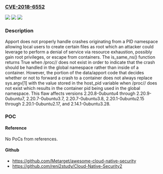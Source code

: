 ### [CVE-2018-6552](https://cve.mitre.org/cgi-bin/cvename.cgi?name=CVE-2018-6552)
![](https://img.shields.io/static/v1?label=Product&message=Apport&color=blue)
![](https://img.shields.io/static/v1?label=Version&message=n%2Fa&color=blue)
![](https://img.shields.io/static/v1?label=Vulnerability&message=Denial%20of%20service%20via%20resource%20exhaustion%2C%20privilege%20escalation%2C%20and%20escape%20from%20containers&color=brighgreen)

### Description

Apport does not properly handle crashes originating from a PID namespace allowing local users to create certain files as root which an attacker could leverage to perform a denial of service via resource exhaustion, possibly gain root privileges, or escape from containers. The is_same_ns() function returns True when /proc/<global pid>/ does not exist in order to indicate that the crash should be handled in the global namespace rather than inside of a container. However, the portion of the data/apport code that decides whether or not to forward a crash to a container does not always replace sys.argv[1] with the value stored in the host_pid variable when /proc/<global pid>/ does not exist which results in the container pid being used in the global namespace. This flaw affects versions 2.20.8-0ubuntu4 through 2.20.9-0ubuntu7, 2.20.7-0ubuntu3.7, 2.20.7-0ubuntu3.8, 2.20.1-0ubuntu2.15 through 2.20.1-0ubuntu2.17, and 2.14.1-0ubuntu3.28.

### POC

#### Reference
No PoCs from references.

#### Github
- https://github.com/Metarget/awesome-cloud-native-security
- https://github.com/reni2study/Cloud-Native-Security2

